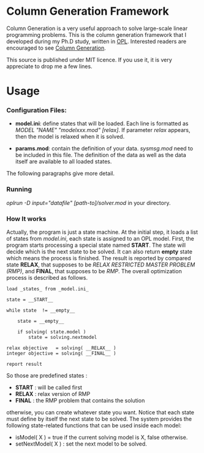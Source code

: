 Column Generation Framework
===========================

Column Generation is a very useful approach to solve large-scale linear programming problems. 
This is the column generation framework that I developed during my Ph.D study, written in [OPL][opl]. 
Interested readers are encouraged to see [Column Generation][cgbook].

This source is published under MIT licence. If you use it, it is very appreciate to drop me a few lines.


[opl]: http://www-01.ibm.com/software/integration/optimization/cplex-optimization-studio/
[cgbook]: http://www.amazon.com/Column-Generation-Gerad-25th-Anniversary/dp/0387254854



Usage
=====

### Configuration Files:

+ __model.ini__: define states that will be loaded. Each line is formatted as _MODEL "NAME" "modelxxx.mod" [relax]_. If parameter 
_relax_ appears, then the model is relaxed when it is solved.

+ __params.mod__: contain the definition of your data. _sysmsg.mod_ need to be included in this file. The definition of the data
as well as the data itself are available to all loaded states.

The following paragraphs give more detail.

### Running

_oplrun -D input="datafile" [path-to]/solver.mod_  in your directory.


### How It works


Actually, the program is just a state machine. At the initial step, it loads a list of states from _model.ini_, each state
is assigned to an OPL model. First, the program starts processing a special state named __START__. The state will decide 
which is the next state to be solved. It can also return __empty__ state which means the process is finished. The result
is reported by compared state __RELAX__, that supposes to be _RELAX RESTRICTED MASTER PROBLEM (RMP)_, and __FINAL__, that supposes
to be _RMP_. The overall optimization process is described as follows. 

	load _states_ from _model.ini_
	
	state = __START__

	while state  != __empty__

		state = __empty__
		
		if solving( state.model )
			state = solving.nextmodel

	relax objective   = solving( __RELAX__ )
	integer objective = solving( __FINAL__ )

	report result


So those are predefined states :

+ __START__ : will be called first
+ __RELAX__ : relax version of RMP
+ __FINAL__ : the RMP problem that contains the solution

otherwise, you can create whatever state you want. Notice that each state must define by itself the next state to be solved.
The system provides the following state-related functions that can be used inside each model:

- isModel( X )   = true if the current solving model is X, false otherwise.
- setNextModel( X ) : set the next model to be solved.

